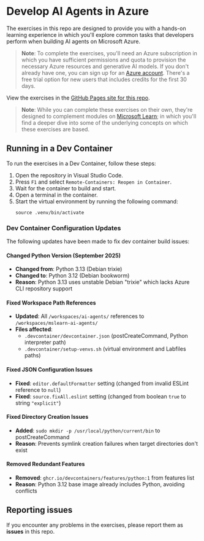 # Develop AI Agents in Azure

The exercises in this repo are designed to provide you with a hands-on learning experience in which you'll explore common tasks that developers perform when building AI agents on Microsoft Azure.

> **Note**: To complete the exercises, you'll need an Azure subscription in which you have sufficient permissions and quota to provision the necessary Azure resources and generative AI models. If you don't already have one, you can sign up for an [Azure account](https://azure.microsoft.com/free). There's a free trial option for new users that includes credits for the first 30 days.

View the exercises in the [GitHub Pages site for this repo](https://go.microsoft.com/fwlink/?linkid=2310820).

> **Note**: While you can complete these exercises on their own, they're designed to complement modules on [Microsoft Learn](https://learn.microsoft.com/training/paths/develop-ai-agents-on-azure/); in which you'll find a deeper dive into some of the underlying concepts on which these exercises are based.

## Running in a Dev Container

To run the exercises in a Dev Container, follow these steps:

1. Open the repository in Visual Studio Code.
2. Press `F1` and select `Remote-Containers: Reopen in Container`.
3. Wait for the container to build and start.
4. Open a terminal in the container.
5. Start the virtual environment by running the following command:
   ```
   source .venv/bin/activate
   ```

### Dev Container Configuration Updates

The following updates have been made to fix dev container build issues:

#### **Changed Python Version (September 2025)**
- **Changed from**: Python 3.13 (Debian trixie)
- **Changed to**: Python 3.12 (Debian bookworm)
- **Reason**: Python 3.13 uses unstable Debian "trixie" which lacks Azure CLI repository support

#### **Fixed Workspace Path References**
- **Updated**: All `/workspaces/ai-agents/` references to `/workspaces/mslearn-ai-agents/`
- **Files affected**: 
  - `.devcontainer/devcontainer.json` (postCreateCommand, Python interpreter path)
  - `.devcontainer/setup-venvs.sh` (virtual environment and Labfiles paths)

#### **Fixed JSON Configuration Issues**
- **Fixed**: `editor.defaultFormatter` setting (changed from invalid ESLint reference to `null`)
- **Fixed**: `source.fixAll.eslint` setting (changed from boolean `true` to string `"explicit"`)

#### **Fixed Directory Creation Issues**
- **Added**: `sudo mkdir -p /usr/local/python/current/bin` to postCreateCommand
- **Reason**: Prevents symlink creation failures when target directories don't exist

#### **Removed Redundant Features**
- **Removed**: `ghcr.io/devcontainers/features/python:1` from features list
- **Reason**: Python 3.12 base image already includes Python, avoiding conflicts
   
## Reporting issues

If you encounter any problems in the exercises, please report them as **issues** in this repo.


